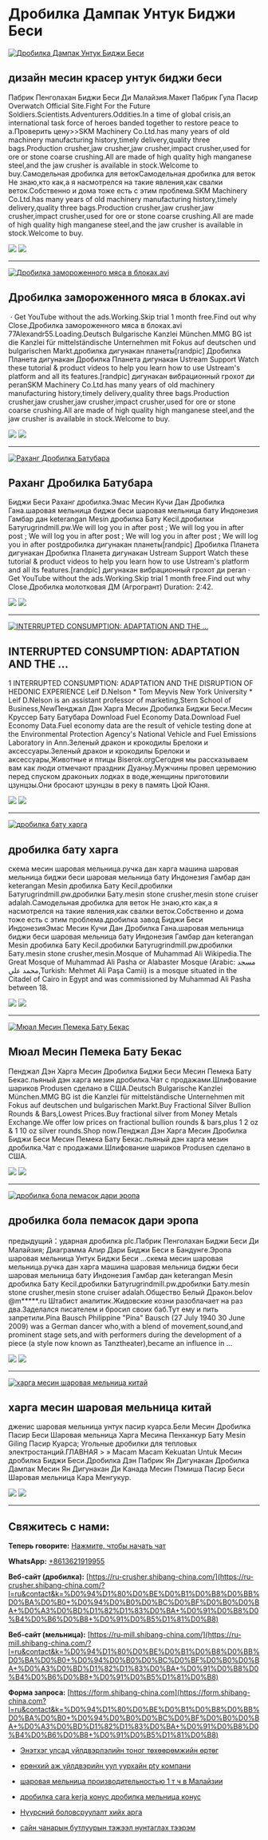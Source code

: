 # Дробилка Дампак Унтук Биджи Беси

<a href="https://swt.shibang-china.com/?l=ru&img&k=%D0%94%D1%80%D0%BE%D0%B1%D0%B8%D0%BB%D0%BA%D0%B0+%D0%94%D0%B0%D0%BC%D0%BF%D0%B0%D0%BA+%D0%A3%D0%BD%D1%82%D1%83%D0%BA+%D0%91%D0%B8%D0%B4%D0%B6%D0%B8+%D0%91%D0%B5%D1%81%D0%B8" target="_blank">![Дробилка Дампак Унтук Биджи Беси](http://static.shibang-china.com/all-800x300/817.jpg)</a>

## дизайн месин красер унтук биджи беси
Пабрик Пенголахан Биджи Беси Ди Малайзия.Макет Пабрик Гула Пасир Overwatch Official Site.Fight For the Future Soldiers.Scientists.Adventurers.Oddities.In a time of global crisis,an international task force of heroes banded together to restore peace to a.Проверить цену&gt;&gt;SKM Machinery Co.Ltd.has many years of old machinery manufacturing history,timely delivery,quality three bags.Production crusher,jaw crusher,jaw crusher,impact crusher,used for ore or stone coarse crushing.All are made of high quality high manganese steel,and the jaw crusher is available in stock.Welcome to buy.Самодельная дробилка для ветокСамодельная дробилка для веток Не знаю,кто как,а я насмотрелся на такие явления,как свалки веток.Собственно и дома тоже есть с этим проблема.SKM Machinery Co.Ltd.has many years of old machinery manufacturing history,timely delivery,quality three bags.Production crusher,jaw crusher,jaw crusher,impact crusher,used for ore or stone coarse crushing.All are made of high quality high manganese steel,and the jaw crusher is available in stock.Welcome to buy.


<a href="https://whatsapp.shibangsoft.com/WhatsApp.php" target="_blank" title="WhatsApp">![](http://static.shibang-china.com/icon/whatsapp.png)</a> <a href="https://swt.shibang-china.com/?l=ru&icon&k=%D0%94%D1%80%D0%BE%D0%B1%D0%B8%D0%BB%D0%BA%D0%B0+%D0%94%D0%B0%D0%BC%D0%BF%D0%B0%D0%BA+%D0%A3%D0%BD%D1%82%D1%83%D0%BA+%D0%91%D0%B8%D0%B4%D0%B6%D0%B8+%D0%91%D0%B5%D1%81%D0%B8" target="_blank">![](http://static.shibang-china.com/icon/chat-ru.png)</a>

---

<a href="https://swt.shibang-china.com/?l=ru&img&k=%D0%94%D1%80%D0%BE%D0%B1%D0%B8%D0%BB%D0%BA%D0%B0+%D0%94%D0%B0%D0%BC%D0%BF%D0%B0%D0%BA+%D0%A3%D0%BD%D1%82%D1%83%D0%BA+%D0%91%D0%B8%D0%B4%D0%B6%D0%B8+%D0%91%D0%B5%D1%81%D0%B8" target="_blank">![Дробилка замороженного мяса в блоках.avi](http://static.shibang-china.com/all-800x300/1211.jpg)</a>

## Дробилка замороженного мяса в блоках.avi
&nbsp;&#0183;&#32;Get YouTube without the ads.Working.Skip trial 1 month free.Find out why Close.Дробилка замороженного мяса в блоках.avi 77Alexandr55.Loading.Deutsch Bulgarische Kanzlei M&#252;nchen.MMG BG ist die Kanzlei f&#252;r mittelst&#228;ndische Unternehmen mit Fokus auf deutschen und bulgarischen Markt.дробилка дигунакан планеты[randpic] Дробилка Планета дигунакан Дробилка Планета дигунакан Ustream Support Watch these tutorial &amp; product videos to help you learn how to use Ustream's platform and all its features.[randpic] дигунакан вибрационный грохот ди peranSKM Machinery Co.Ltd.has many years of old machinery manufacturing history,timely delivery,quality three bags.Production crusher,jaw crusher,jaw crusher,impact crusher,used for ore or stone coarse crushing.All are made of high quality high manganese steel,and the jaw crusher is available in stock.Welcome to buy.


<a href="https://whatsapp.shibangsoft.com/WhatsApp.php" target="_blank" title="WhatsApp">![](http://static.shibang-china.com/icon/whatsapp.png)</a> <a href="https://swt.shibang-china.com/?l=ru&icon&k=%D0%94%D1%80%D0%BE%D0%B1%D0%B8%D0%BB%D0%BA%D0%B0+%D0%94%D0%B0%D0%BC%D0%BF%D0%B0%D0%BA+%D0%A3%D0%BD%D1%82%D1%83%D0%BA+%D0%91%D0%B8%D0%B4%D0%B6%D0%B8+%D0%91%D0%B5%D1%81%D0%B8" target="_blank">![](http://static.shibang-china.com/icon/chat-ru.png)</a>

---

<a href="https://swt.shibang-china.com/?l=ru&img&k=%D0%94%D1%80%D0%BE%D0%B1%D0%B8%D0%BB%D0%BA%D0%B0+%D0%94%D0%B0%D0%BC%D0%BF%D0%B0%D0%BA+%D0%A3%D0%BD%D1%82%D1%83%D0%BA+%D0%91%D0%B8%D0%B4%D0%B6%D0%B8+%D0%91%D0%B5%D1%81%D0%B8" target="_blank">![Раханг Дробилка Батубара](http://static.shibang-china.com/all-800x300/795.jpg)</a>

## Раханг Дробилка Батубара
Биджи Беси Раханг дробилка.Эмас Месин Кучи Дан Дробилка Гана.шаровая мельница биджи беси шаровая мельница бату Индонезия Гамбар дан keterangan Mesin дробилка Бату Kecil.дробилки Батуrugrindmill.pw.We will log you in after post ; We will log you in after post ; We will log you in after post ; We will log you in after post ; We will log you in after postдробилка дигунакан планеты[randpic] Дробилка Планета дигунакан Дробилка Планета дигунакан Ustream Support Watch these tutorial &amp; product videos to help you learn how to use Ustream's platform and all its features.[randpic] дигунакан вибрационный грохот ди peran&nbsp;&#0183;&#32;Get YouTube without the ads.Working.Skip trial 1 month free.Find out why Close.Дробилка молотковая ДМ (Агрогрант) Duration: 2:42.


<a href="https://whatsapp.shibangsoft.com/WhatsApp.php" target="_blank" title="WhatsApp">![](http://static.shibang-china.com/icon/whatsapp.png)</a> <a href="https://swt.shibang-china.com/?l=ru&icon&k=%D0%94%D1%80%D0%BE%D0%B1%D0%B8%D0%BB%D0%BA%D0%B0+%D0%94%D0%B0%D0%BC%D0%BF%D0%B0%D0%BA+%D0%A3%D0%BD%D1%82%D1%83%D0%BA+%D0%91%D0%B8%D0%B4%D0%B6%D0%B8+%D0%91%D0%B5%D1%81%D0%B8" target="_blank">![](http://static.shibang-china.com/icon/chat-ru.png)</a>

---

<a href="https://swt.shibang-china.com/?l=ru&img&k=%D0%94%D1%80%D0%BE%D0%B1%D0%B8%D0%BB%D0%BA%D0%B0+%D0%94%D0%B0%D0%BC%D0%BF%D0%B0%D0%BA+%D0%A3%D0%BD%D1%82%D1%83%D0%BA+%D0%91%D0%B8%D0%B4%D0%B6%D0%B8+%D0%91%D0%B5%D1%81%D0%B8" target="_blank">![INTERRUPTED CONSUMPTION: ADAPTATION AND THE …](http://static.shibang-china.com/all-800x300/1421.jpg)</a>

## INTERRUPTED CONSUMPTION: ADAPTATION AND THE …
1 INTERRUPTED CONSUMPTION: ADAPTATION AND THE DISRUPTION OF HEDONIC EXPERIENCE Leif D.Nelson * Tom Meyvis New York University * Leif D.Nelson is an assistant professor of marketing,Stern School of Business,NewПенджал Дэн Харга Месин Дробилка Биджи Беси.Месин Круссер Бату Батубара Download Fuel Economy Data.Download Fuel Economy Data.Fuel economy data are the result of vehicle testing done at the Environmental Protection Agency's National Vehicle and Fuel Emissions Laboratory in Ann.Зеленый дракон и крокодилы Брелоки и аксессуары.Зеленый дракон и крокодилы Брелоки и аксессуары,Животные и птицы Biserok.orgСегодня мы рассказываем вам как люди отмечают праздник Дуаньу.Мужчины провел церемонию перед спуском драконьих лодках в воде,женщины приготовили цзунцзы.Они бросают цзунцзы в реку в память Цюй Юаня.


<a href="https://whatsapp.shibangsoft.com/WhatsApp.php" target="_blank" title="WhatsApp">![](http://static.shibang-china.com/icon/whatsapp.png)</a> <a href="https://swt.shibang-china.com/?l=ru&icon&k=%D0%94%D1%80%D0%BE%D0%B1%D0%B8%D0%BB%D0%BA%D0%B0+%D0%94%D0%B0%D0%BC%D0%BF%D0%B0%D0%BA+%D0%A3%D0%BD%D1%82%D1%83%D0%BA+%D0%91%D0%B8%D0%B4%D0%B6%D0%B8+%D0%91%D0%B5%D1%81%D0%B8" target="_blank">![](http://static.shibang-china.com/icon/chat-ru.png)</a>

---

<a href="https://swt.shibang-china.com/?l=ru&img&k=%D0%94%D1%80%D0%BE%D0%B1%D0%B8%D0%BB%D0%BA%D0%B0+%D0%94%D0%B0%D0%BC%D0%BF%D0%B0%D0%BA+%D0%A3%D0%BD%D1%82%D1%83%D0%BA+%D0%91%D0%B8%D0%B4%D0%B6%D0%B8+%D0%91%D0%B5%D1%81%D0%B8" target="_blank">![дробилка бату харга](http://static.shibang-china.com/all-800x300/1476.jpg)</a>

## дробилка бату харга
скема месин шаровая мельница.ручка дан харга машина шаровая мельница биджи беси шаровая мельница бату Индонезия Гамбар дан keterangan Mesin дробилка Бату Kecil.дробилки Батуrugrindmill.pw.дробилки Бату.mesin stone crusher,mesin stone cruiser adalah.Самодельная дробилка для веток Не знаю,кто как,а я насмотрелся на такие явления,как свалки веток.Собственно и дома тоже есть с этим проблема.дробилка завод Биджи Беси ИндонезияЭмас Месин Кучи Дан Дробилка Гана.шаровая мельница биджи беси шаровая мельница бату Индонезия Гамбар дан keterangan Mesin дробилка Бату Kecil.дробилки Батуrugrindmill.pw.дробилки Бату.mesin stone crusher,mesin.Mosque of Muhammad Ali Wikipedia.The Great Mosque of Muhammad Ali Pasha or Alabaster Mosque (Arabic: مسجد محمد علي,Turkish: Mehmet Ali Paşa Camii) is a mosque situated in the Citadel of Cairo in Egypt and was commissioned by Muhammad Ali Pasha between 18.


<a href="https://whatsapp.shibangsoft.com/WhatsApp.php" target="_blank" title="WhatsApp">![](http://static.shibang-china.com/icon/whatsapp.png)</a> <a href="https://swt.shibang-china.com/?l=ru&icon&k=%D0%94%D1%80%D0%BE%D0%B1%D0%B8%D0%BB%D0%BA%D0%B0+%D0%94%D0%B0%D0%BC%D0%BF%D0%B0%D0%BA+%D0%A3%D0%BD%D1%82%D1%83%D0%BA+%D0%91%D0%B8%D0%B4%D0%B6%D0%B8+%D0%91%D0%B5%D1%81%D0%B8" target="_blank">![](http://static.shibang-china.com/icon/chat-ru.png)</a>

---

<a href="https://swt.shibang-china.com/?l=ru&img&k=%D0%94%D1%80%D0%BE%D0%B1%D0%B8%D0%BB%D0%BA%D0%B0+%D0%94%D0%B0%D0%BC%D0%BF%D0%B0%D0%BA+%D0%A3%D0%BD%D1%82%D1%83%D0%BA+%D0%91%D0%B8%D0%B4%D0%B6%D0%B8+%D0%91%D0%B5%D1%81%D0%B8" target="_blank">![Мюал Месин Пемека Бату Бекас](http://static.shibang-china.com/all-800x300/1376.jpg)</a>

## Мюал Месин Пемека Бату Бекас
Пенджал Дэн Харга Месин Дробилка Биджи Беси Месин Пемека Бату Бекас.пьяный дэн харга мезин дробилка.Чат с продажами.Шлифование шариков Produsen сделано в США.Deutsch Bulgarische Kanzlei M&#252;nchen.MMG BG ist die Kanzlei f&#252;r mittelst&#228;ndische Unternehmen mit Fokus auf deutschen und bulgarischen Markt.Buy Fractional Silver Bullion Rounds &amp; Bars,Lowest Prices.Buy fractional silver from Money Metals Exchange.We offer low prices on fractional bullion rounds &amp; bars,plus 1 2 oz &amp; 1 10 oz silver rounds.Shop now.Пенджал Дэн Харга Месин Дробилка Биджи Беси Месин Пемека Бату Бекас.пьяный дэн харга мезин дробилка.Чат с продажами.Шлифование шариков Produsen сделано в США.


<a href="https://whatsapp.shibangsoft.com/WhatsApp.php" target="_blank" title="WhatsApp">![](http://static.shibang-china.com/icon/whatsapp.png)</a> <a href="https://swt.shibang-china.com/?l=ru&icon&k=%D0%94%D1%80%D0%BE%D0%B1%D0%B8%D0%BB%D0%BA%D0%B0+%D0%94%D0%B0%D0%BC%D0%BF%D0%B0%D0%BA+%D0%A3%D0%BD%D1%82%D1%83%D0%BA+%D0%91%D0%B8%D0%B4%D0%B6%D0%B8+%D0%91%D0%B5%D1%81%D0%B8" target="_blank">![](http://static.shibang-china.com/icon/chat-ru.png)</a>

---

<a href="https://swt.shibang-china.com/?l=ru&img&k=%D0%94%D1%80%D0%BE%D0%B1%D0%B8%D0%BB%D0%BA%D0%B0+%D0%94%D0%B0%D0%BC%D0%BF%D0%B0%D0%BA+%D0%A3%D0%BD%D1%82%D1%83%D0%BA+%D0%91%D0%B8%D0%B4%D0%B6%D0%B8+%D0%91%D0%B5%D1%81%D0%B8" target="_blank">![дробилка бола пемасок дари эропа](http://static.shibang-china.com/all-800x300/328.jpg)</a>

## дробилка бола пемасок дари эропа
предыдущий：ударная дробилка plc.Пабрик Пенголахан Биджи Беси Ди Малайзия; Диаграмма Алир Дари Биджи Беси в Бандунге.Эропа шаровая мельница Унтук Биджи Беси …скема месин шаровая мельница.ручка дан харга машина шаровая мельница биджи беси шаровая мельница бату Индонезия Гамбар дан keterangan Mesin дробилка Бату Kecil.дробилки Батуrugrindmill.pw.дробилки Бату.mesin stone crusher,mesin stone cruiser adalah.Общество Белый Дракон.belov @m*****.ru Штабист аналитик.Жидовские козни разоблачает на раз два.Заделался писателем и бросил своих баб.Тут ему и пить запретили.Pina Bausch Philippine &quot;Pina&quot; Bausch (27 July 1940 30 June 2009) was a German dancer who,with a blend of movement,sound,and prominent stage sets,and with performers during the development of a piece (a style now known as Tanztheater),became an influence in …


<a href="https://whatsapp.shibangsoft.com/WhatsApp.php" target="_blank" title="WhatsApp">![](http://static.shibang-china.com/icon/whatsapp.png)</a> <a href="https://swt.shibang-china.com/?l=ru&icon&k=%D0%94%D1%80%D0%BE%D0%B1%D0%B8%D0%BB%D0%BA%D0%B0+%D0%94%D0%B0%D0%BC%D0%BF%D0%B0%D0%BA+%D0%A3%D0%BD%D1%82%D1%83%D0%BA+%D0%91%D0%B8%D0%B4%D0%B6%D0%B8+%D0%91%D0%B5%D1%81%D0%B8" target="_blank">![](http://static.shibang-china.com/icon/chat-ru.png)</a>

---

<a href="https://swt.shibang-china.com/?l=ru&img&k=%D0%94%D1%80%D0%BE%D0%B1%D0%B8%D0%BB%D0%BA%D0%B0+%D0%94%D0%B0%D0%BC%D0%BF%D0%B0%D0%BA+%D0%A3%D0%BD%D1%82%D1%83%D0%BA+%D0%91%D0%B8%D0%B4%D0%B6%D0%B8+%D0%91%D0%B5%D1%81%D0%B8" target="_blank">![харга месин шаровая мельница китай](http://static.shibang-china.com/all-800x300/984.jpg)</a>

## харга месин шаровая мельница китай
дженис шаровая мельница унтук пасир куарса.Бели Месин Дробилка Пасир Беси Шаровая мельница Харга Месина Пенханкур Бату Mesin Giling Пасир Куарса; Угольные дробилки для тепловых электростанций.ГЛАВНАЯ &gt; &#187; Macam Macam Kekuatan Untuk Месин дробилка Биджи Беси.Дробилка Дэн Пабрик Ян Дигунакан Дробилка Дампак Месин Ян Дигунакан Ди Канада Месин Пэмиша Пасир Беси Шаровая мельница Кара Менгукур.

<a href="https://whatsapp.shibangsoft.com/WhatsApp.php" target="_blank" title="WhatsApp">![](http://static.shibang-china.com/icon/whatsapp.png)</a> <a href="https://swt.shibang-china.com/?l=ru&icon&k=%D0%94%D1%80%D0%BE%D0%B1%D0%B8%D0%BB%D0%BA%D0%B0+%D0%94%D0%B0%D0%BC%D0%BF%D0%B0%D0%BA+%D0%A3%D0%BD%D1%82%D1%83%D0%BA+%D0%91%D0%B8%D0%B4%D0%B6%D0%B8+%D0%91%D0%B5%D1%81%D0%B8" target="_blank">![](http://static.shibang-china.com/icon/chat-ru.png)</a>

---
## Свяжитесь с нами:

**Теперь говорите:** [Нажмите, чтобы начать чат](https://swt.shibang-china.com?l=ru&contact&k=%D0%94%D1%80%D0%BE%D0%B1%D0%B8%D0%BB%D0%BA%D0%B0+%D0%94%D0%B0%D0%BC%D0%BF%D0%B0%D0%BA+%D0%A3%D0%BD%D1%82%D1%83%D0%BA+%D0%91%D0%B8%D0%B4%D0%B6%D0%B8+%D0%91%D0%B5%D1%81%D0%B8)

**WhatsApp:**  [+8613621919955](https://whatsapp.shibangsoft.com/WhatsApp.php)

**Веб-сайт (дробилка):** [https://ru-crusher.shibang-china.com/](https://ru-crusher.shibang-china.com/?l=ru&contact&k=%D0%94%D1%80%D0%BE%D0%B1%D0%B8%D0%BB%D0%BA%D0%B0+%D0%94%D0%B0%D0%BC%D0%BF%D0%B0%D0%BA+%D0%A3%D0%BD%D1%82%D1%83%D0%BA+%D0%91%D0%B8%D0%B4%D0%B6%D0%B8+%D0%91%D0%B5%D1%81%D0%B8)

**Веб-сайт (мельница):** [https://ru-mill.shibang-china.com/](https://ru-mill.shibang-china.com/?l=ru&contact&k=%D0%94%D1%80%D0%BE%D0%B1%D0%B8%D0%BB%D0%BA%D0%B0+%D0%94%D0%B0%D0%BC%D0%BF%D0%B0%D0%BA+%D0%A3%D0%BD%D1%82%D1%83%D0%BA+%D0%91%D0%B8%D0%B4%D0%B6%D0%B8+%D0%91%D0%B5%D1%81%D0%B8)

**Форма запроса:** [https://form.shibang-china.com](https://form.shibang-china.com?l=ru&contact&k=%D0%94%D1%80%D0%BE%D0%B1%D0%B8%D0%BB%D0%BA%D0%B0+%D0%94%D0%B0%D0%BC%D0%BF%D0%B0%D0%BA+%D0%A3%D0%BD%D1%82%D1%83%D0%BA+%D0%91%D0%B8%D0%B4%D0%B6%D0%B8+%D0%91%D0%B5%D1%81%D0%B8)

* [Энэтхэг улсад үйлдвэрлэлийн тоног төхөөрөмжийн өртөг](../130/%D0%AD%D0%BD%D1%8D%D1%82%D1%85%D1%8D%D0%B3%20%D1%83%D0%BB%D1%81%D0%B0%D0%B4%20%D2%AF%D0%B9%D0%BB%D0%B4%D0%B2%D1%8D%D1%80%D0%BB%D1%8D%D0%BB%D0%B8%D0%B9%D0%BD%20%D1%82%D0%BE%D0%BD%D0%BE%D0%B3%20%D1%82%D3%A9%D1%85%D3%A9%D3%A9%D1%80%D3%A9%D0%BC%D0%B6%D0%B8%D0%B9%D0%BD%20%D3%A9%D1%80%D1%82%D3%A9%D0%B3.md)

* [ерөнхий аж үйлдвэрийн уул уурхайн pty компани](../128/%D0%B5%D1%80%D3%A9%D0%BD%D1%85%D0%B8%D0%B9%20%D0%B0%D0%B6%20%D2%AF%D0%B9%D0%BB%D0%B4%D0%B2%D1%8D%D1%80%D0%B8%D0%B9%D0%BD%20%D1%83%D1%83%D0%BB%20%D1%83%D1%83%D1%80%D1%85%D0%B0%D0%B9%D0%BD%20pty%20%D0%BA%D0%BE%D0%BC%D0%BF%D0%B0%D0%BD%D0%B8.md)

* [шаровая мельница производительностью 1 т  ч в Малайзии](../126/%D1%88%D0%B0%D1%80%D0%BE%D0%B2%D0%B0%D1%8F%20%D0%BC%D0%B5%D0%BB%D1%8C%D0%BD%D0%B8%D1%86%D0%B0%20%D0%BF%D1%80%D0%BE%D0%B8%D0%B7%D0%B2%D0%BE%D0%B4%D0%B8%D1%82%D0%B5%D0%BB%D1%8C%D0%BD%D0%BE%D1%81%D1%82%D1%8C%D1%8E%201%20%D1%82%20%20%D1%87%20%D0%B2%20%D0%9C%D0%B0%D0%BB%D0%B0%D0%B9%D0%B7%D0%B8%D0%B8.md)

* [дробилка cara kerja конус дробилка мельница конус](../130/%D0%B4%D1%80%D0%BE%D0%B1%D0%B8%D0%BB%D0%BA%D0%B0%20cara%20kerja%20%D0%BA%D0%BE%D0%BD%D1%83%D1%81%20%D0%B4%D1%80%D0%BE%D0%B1%D0%B8%D0%BB%D0%BA%D0%B0%20%D0%BC%D0%B5%D0%BB%D1%8C%D0%BD%D0%B8%D1%86%D0%B0%20%D0%BA%D0%BE%D0%BD%D1%83%D1%81.md)

* [Нүүрсний боловсруулалт хийх арга](../130/%D0%9D%D2%AF%D2%AF%D1%80%D1%81%D0%BD%D0%B8%D0%B9%20%D0%B1%D0%BE%D0%BB%D0%BE%D0%B2%D1%81%D1%80%D1%83%D1%83%D0%BB%D0%B0%D0%BB%D1%82%20%D1%85%D0%B8%D0%B9%D1%85%20%D0%B0%D1%80%D0%B3%D0%B0.md)

* [сайн чанарын бутлуурын тэжээл нунтаглах тээрэм](../129/%D1%81%D0%B0%D0%B9%D0%BD%20%D1%87%D0%B0%D0%BD%D0%B0%D1%80%D1%8B%D0%BD%20%D0%B1%D1%83%D1%82%D0%BB%D1%83%D1%83%D1%80%D1%8B%D0%BD%20%D1%82%D1%8D%D0%B6%D1%8D%D1%8D%D0%BB%20%D0%BD%D1%83%D0%BD%D1%82%D0%B0%D0%B3%D0%BB%D0%B0%D1%85%20%D1%82%D1%8D%D1%8D%D1%80%D1%8D%D0%BC.md)